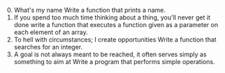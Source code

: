 0. What's my name
Write a function that prints a name.
1. If you spend too much time thinking about a thing, you'll never get it done 
write a function that executes a function given as a parameter on each element of an array.
2. To hell with circumstances; I create opportunities 
Write a function that searches for an integer.
3. A goal is not always meant to be reached, it often serves simply as something to aim at 
Write a program that performs simple operations.

